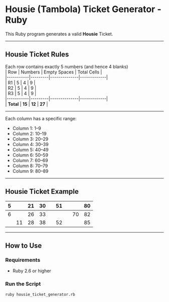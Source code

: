 # Housie (Tambola) Ticket Generator - Ruby

This Ruby program generates a valid **Housie** Ticket.

---

## Housie Ticket Rules

Each row contains exactly 5 numbers (and hence 4 blanks)  
| Row | Numbers | Empty Spaces | Total Cells |  
|-----------|---------|--------------|-------------|  
| R1        | 5       | 4            | 9           |  
| R2        | 5       | 4            | 9           |  
| R3        | 5       | 4            | 9           |  
|-----------|---------|--------------|-------------|  
| **Total** | **15**  | **12**       | **27**      |

---

Each column has a specific range:  
- Column 1: 1–9  
- Column 2: 10–19  
- Column 3: 20–29  
- Column 4: 30–39  
- Column 5: 40–49  
- Column 6: 50–59  
- Column 7: 60–69  
- Column 8: 70–79  
- Column 9: 80–89  

---

## Housie Ticket Example

|  5  |     | 21  | 30  |     | 51  |     |     | 80  |
|-----|-----|-----|-----|-----|-----|-----|-----|-----|
|  6  |     | 26  | 33  |     |     |     | 70  | 82  |
|     | 11  | 28  | 38  |     | 52  |     |     | 85  |


---

## How to Use

### Requirements

- Ruby 2.6 or higher

### Run the Script

```bash
ruby housie_ticket_generator.rb
